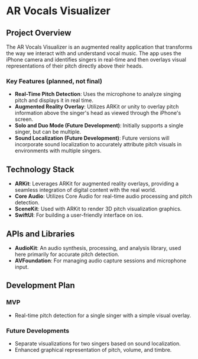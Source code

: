 # AR Vocals Visualizer

## Project Overview

The AR Vocals Visualizer is an augmented reality application that transforms the way we interact with and understand vocal music. The app uses the iPhone camera and identifies singers in real-time and then overlays visual representations of their pitch directly above their heads. 

### Key Features (planned, not final)
- **Real-Time Pitch Detection**: Uses the microphone to analyze singing pitch and displays it in real time.
- **Augmented Reality Overlay**: Utilizes ARKit or unity to overlay pitch information above the singer's head as viewed through the iPhone's screen.
- **Solo and Duo Mode (Future Development)**: Initially supports a single singer, but can be multiple.
- **Sound Localization (Future Development)**: Future versions will incorporate sound localization to accurately attribute pitch visuals in environments with multiple singers.

## Technology Stack
- **ARKit**: Leverages ARKit for augmented reality overlays, providing a seamless integration of digital content with the real world.
- **Core Audio**: Utilizes Core Audio for real-time audio processing and pitch detection.
- **SceneKit**: Used with ARKit to  render 3D pitch visualization graphics.
- **SwiftUI**: For building a user-friendly interface on ios.

## APIs and Libraries
- **AudioKit**: An audio synthesis, processing, and analysis library, used here primarily for accurate pitch detection.
- **AVFoundation**: For managing audio capture sessions and microphone input.

## Development Plan

### MVP
- Real-time pitch detection for a single singer with a simple visual overlay.

### Future Developments
- Separate visualizations for two singers based on sound localization.
- Enhanced graphical representation of pitch, volume, and timbre.
